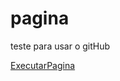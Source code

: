 # pagina
 teste para usar o gitHub

<a href="https://joao-rcosta19.github.io/pagina/">ExecutarPagina</a>